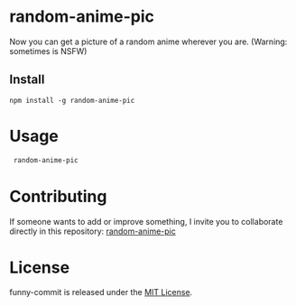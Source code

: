 # random-anime-pic

Now you can get a picture of a random anime wherever you are. (Warning: sometimes is NSFW)

## Install

```npm
npm install -g random-anime-pic
```

# Usage

```bash
 random-anime-pic
```

# Contributing

If someone wants to add or improve something, I invite you to collaborate directly in this repository: [random-anime-pic](https://github.com/4Dante-senpai/random-anime-pic)

# License

funny-commit is released under the [MIT License](https://opensource.org/licenses/MIT).